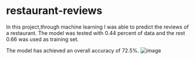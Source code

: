 # restaurant-reviews
In this project,through machine learning I was able to predict the reviews of a restaurant.
The model was tested with 0.44 percent of data and the rest 0.66 was used as training set.

The model has achieved an overall accuracy of 72.5%.
![image](https://user-images.githubusercontent.com/73297353/229337879-c25aec2d-e450-43eb-b90f-39d7e07c4655.png)
